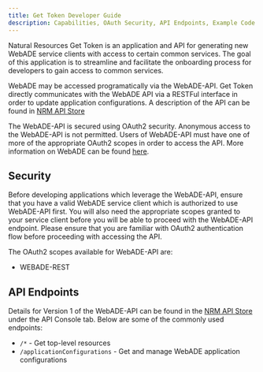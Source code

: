 ```yaml
---
title: Get Token Developer Guide
description: Capabilities, OAuth Security, API Endpoints, Example Code
---
```


Natural Resources Get Token is an application and API for generating new WebADE service clients with access to certain common services. The goal of this application is to streamline and facilitate the onboarding process for developers to gain access to common services.

WebADE may be accessed programatically via the WebADE-API. Get Token directly communicates with the WebADE API via a RESTFul interface in order to update application configurations. A description of the API can be found in [NRM API Store](https://apistore.nrs.gov.bc.ca/store/apis/info?name=WebADE-api&provider=admin&version=v1)

The WebADE-API is secured using OAuth2 security. Anonymous access to the WebADE-API is not permitted. Users of WebADE-API must have one of more of the appropriate OAuth2 scopes in order to access the API. More information on WebADE can be found [here](http://www.webade.org).

## Security

Before developing applications which leverage the WebADE-API, ensure that you have a valid WebADE service client which is authorized to use WebADE-API first. You will also need the appropriate scopes granted to your service client before you will be able to proceed with the WebADE-API endpoint. Please ensure that you are familiar with OAuth2 authentication flow before proceeding with accessing the API.

The OAuth2 scopes available for WebADE-API are:

* WEBADE-REST

## API Endpoints

Details for Version 1 of the WebADE-API can be found in the [NRM API Store](https://apistore.nrs.gov.bc.ca/store/apis/info?name=webade-api&provider=admin&version=v1#tab2) under the API Console tab. Below are some of the commonly used endpoints:

* `/*` - Get top-level resources
* `/applicationConfigurations` - Get and manage WebADE application configurations
